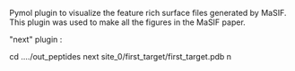 Pymol plugin to visualize the feature rich surface files generated by MaSIF. This plugin was used to make all the figures in the MaSIF paper. 

"next" plugin :

cd ..../out_peptides
next site_0/first_target/first_target.pdb
n
